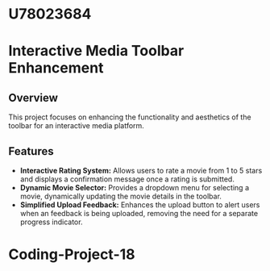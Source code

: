 # U78023684
# Interactive Media Toolbar Enhancement


## Overview

This project focuses on enhancing the functionality and aesthetics of the toolbar for an interactive media platform. 

## Features

- **Interactive Rating System:** Allows users to rate a movie from 1 to 5 stars and displays a confirmation message once a rating is submitted.
- **Dynamic Movie Selector:** Provides a dropdown menu for selecting a movie, dynamically updating the movie details in the toolbar.
- **Simplified Upload Feedback:** Enhances the upload button to alert users when an feedback is being uploaded, removing the need for a separate progress indicator.
# Coding-Project-18
